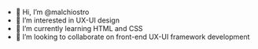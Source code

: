 - 👋 Hi, I’m @malchiostro
- 👀 I’m interested in UX-UI design 
- 🌱 I’m currently learning HTML and CSS
- 💞️ I’m looking to collaborate on front-end UX-UI framework development 
<!---
malchiostro/malchiostro is a ✨ special ✨ repository because its `README.md` (this file) appears on your GitHub profile.
You can click the Preview link to take a look at your changes.
--->
